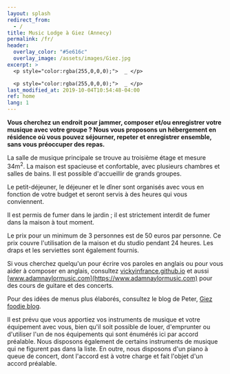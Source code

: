 ```yaml
---
layout: splash
redirect_from:
  - /
title: Music Lodge à Giez (Annecy)
permalink: /fr/
header:
  overlay_color: "#5e616c"
  overlay_image: /assets/images/Giez.jpg
excerpt: >
  <p style="color:rgba(255,0,0,0);">  _ </p>

  <p style="color:rgba(255,0,0,0);">  _ </p>
last_modified_at: 2019-10-04T10:54:48-04:00
ref: home 
lang: 1
---
```


<strong>Vous cherchez un endroit pour jammer, composer et/ou enregistrer votre musique avec votre groupe ?  Nous vous proposons un hébergement en résidence où vous pouvez séjourner, repeter et enregistrer ensemble, sans vous préoccuper des repas.</strong>

La salle de musique principale se trouve au troisième étage et mesure 34m<sup>2</sup>.  La maison est spacieuse et confortable, avec plusieurs chambres et salles de bains.   Il est possible d'accueillir de grands groupes.

 

Le petit-déjeuner, le déjeuner et le dîner sont organisés avec vous en fonction de votre budget et seront servis à des heures qui vous conviennent.

 

Il est permis de fumer dans le jardin ; il est strictement interdit de fumer dans la maison à tout moment.

 

Le prix pour un minimum de 3 personnes est de 50 euros par personne.  Ce prix couvre l'utilisation de la maison et du studio pendant 24 heures.  Les draps et les serviettes sont également fournis.

 

Si vous cherchez quelqu'un pour écrire vos paroles en anglais ou pour vous aider à composer en anglais, consultez [vickyinfrance.github.io](https://vickyinfrance.github.io) et aussi [www.adamnaylormusic.com](https://www.adamnaylormusic.com) pour des cours de guitare et des concerts.

 

Pour des idées de menus plus élaborés, consultez le blog de Peter, [Giez foodie blog](https://giezfoodie.github.io).

 

Il est prévu que vous apportiez vos instruments de musique et votre équipement avec vous, bien qu'il soit possible de louer, d'emprunter ou d'utiliser l'un de nos équipements qui sont énumérés ici par accord préalable.  Nous disposons également de certains instruments de musique qui ne figurent pas dans la liste.  En outre, nous disposons d'un piano à queue de concert, dont l'accord est à votre charge et fait l'objet d'un accord préalable.

